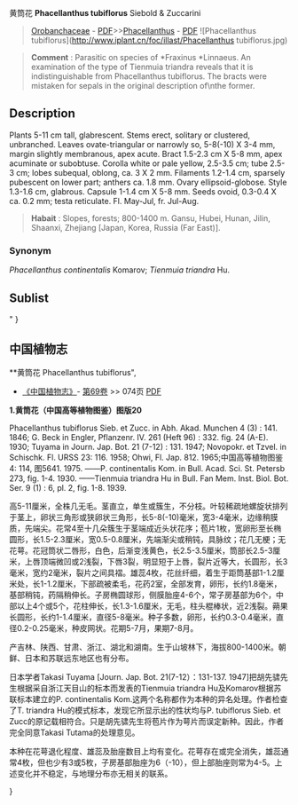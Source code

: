 黄筒花 **Phacellanthus tubiflorus** Siebold & Zuccarini

> [Orobanchaceae](http://www.iplant.cn/info/Orobanchaceae?t=foc) - [PDF](http://www.iplant.cn/foc/pdf/Orobanchaceae.pdf)>>[Phacellanthus](http://www.iplant.cn/info/Phacellanthus?t=foc) - [PDF](http://www.iplant.cn/foc/pdf/Phacellanthus.pdf)
![Phacellanthus tubiflorus](http://www.iplant.cn/foc/illast/Phacellanthus tubiflorus.jpg)


> **Comment** : 
> Parasitic on species of *Fraxinus *Linnaeus.
> An examination of the type of Tienmuia triandra reveals that it is indistinguishable from Phacellanthus tubiflorus. The bracts were mistaken for sepals in the original description of\nthe former.

## Description

Plants 5-11 cm tall, glabrescent. Stems erect, solitary or clustered, unbranched. Leaves ovate-triangular or narrowly so, 5-8(-10) X 3-4 mm, margin slightly membranous, apex acute. Bract 1.5-2.3 cm X 5-8 mm, apex acuminate or subobtuse. Corolla white or pale yellow, 2.5-3.5 cm; tube 2.5-3 cm; lobes subequal, oblong, ca. 3 X 2 mm. Filaments 1.2-1.4 cm, sparsely pubescent on lower part; anthers ca. 1.8 mm. Ovary ellipsoid-globose. Style 1.3-1.6 cm, glabrous. Capsule 1-1.4 cm X 5-8 mm. Seeds ovoid, 0.3-0.4 X ca. 0.2 mm; testa reticulate. Fl. May-Jul, fr. Jul-Aug.


> **Habait** : 
> Slopes, forests; 800-1400 m. Gansu, Hubei, Hunan, Jilin, Shaanxi, Zhejiang [Japan, Korea, Russia (Far East)].

### Synonym
*Phacellanthus continentalis* Komarov; *Tienmuia triandra* Hu.


## Sublist
"
}
## 中国植物志



**黄筒花 Phacellanthus tubiflorus",


* [《中国植物志》](http://www.iplant.cn/frps)- [第69卷](http://www.iplant.cn/frps/vol/69) >> 074页 [PDF](http://www.iplant.cn/frps/pdf/69/074.pdf)

**1.黄筒花（中国高等植物图鉴）图版20**

Phacellanthus tubiflorus Sieb. et Zucc. in Abh. Akad. Munchen 4 (3) : 141. 1846; G. Beck in Engler, Pflanzenr. IV. 261 (Heft 96) : 332. fig. 24 (A-E). 1930; Tuyama in Journ. Jap. Bot. 21 (7-12) : 131. 1947; Novopokr. et Tzvel. in Schischk. Fl. URSS 23: 116. 1958; Ohwi, Fl. Jap. 812. 1965;中国高等植物图鉴4: 114, 图5641. 1975. ——P. continentalis Kom. in Bull. Acad. Sci. St. Petersb 273, fig. 1-4. 1930. ——Tienmuia triandra Hu in Bull. Fan Mem. Inst. Biol. Bot. Ser. 9 (1) : 6, pl. 2, fig. 1-8. 1939.

高5-11厘米，全株几无毛。茎直立，单生或簇生，不分枝。叶较稀疏地螺旋状排列于茎上，卵状三角形或狭卵状三角形，长5-8(-10)毫米，宽3-4毫米，边缘稍膜质，先端尖。花常4至十几朵簇生于茎端成近头状花序；苞片1枚，宽卵形至长椭圆形，长1.5-2.3厘米，宽0.5-0.8厘米，先端渐尖或稍钝，具脉纹；花几无梗；无花萼。花冠筒状二唇形，白色，后渐变浅黄色，长2.5-3.5厘米，筒部长2.5-3厘米，上唇顶端微凹或2浅裂，下唇3裂，明显短于上唇，裂片近等大，长圆形，长3毫米，宽约2毫米，裂片之间具褶。雄蕊4枚，花丝纤细，着生于距筒基部1-1.2厘米处，长1-1.2厘米，下部疏被柔毛，花药2室，全部发育，卵形，长约1.8毫米，基部稍钝，药隔稍伸长。子房椭圆球形，侧膜胎座4-6个，常子房基部为6个，中部以上4个或5个，花柱伸长，长1.3-1.6厘米，无毛，柱头棍棒状，近2浅裂。蒴果长圆形，长约1-1.4厘米，直径5-8毫米。种子多数，卵形，长约0.3-0.4毫米，直径0.2-0.25毫米，种皮网状。花期5-7月，果期7-8月。

产吉林、陕西、甘肃、浙江、湖北和湖南。生于山坡林下，海拔800-1400米。朝鲜、日本和苏联远东地区也有分布。

日本学者Takasi Tuyama [Journ. Jap. Bot. 21(7-12）：131-137. 1947]把胡先骕先生根据采自浙江天目山的标本而发表的Tienmuia triandra Hu及Komarov根据苏联标本建立的P. continentalis Kom.这两个名称都作为本种的异名处理。作者检查了T. triandra Hu的模式标本，发现它所显示出的性状均与P. tubiflorus Sieb. et Zucc的原记载相符合。只是胡先骕先生将苞片作为萼片而误定新种。因此，作者完全同意Takasi Tutama的处理意见。

本种在花萼退化程度、雄蕊及胎座数目上均有变化。花萼存在或完全消失，雄蕊通常4枚，但也少有3或5枚，子房基部胎座为6（-10），但上部胎座则常为4-5。上述变化并不稳定，与地理分布亦无相关的联系。



}